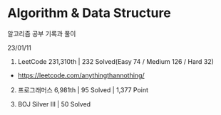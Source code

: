 # Algorithm & Data Structure

알고리즘 공부 기록과 풀이

23/01/11

1. LeetCode 231,310th | 232 Solved(Easy 74 / Medium 126 / Hard 32)
- https://leetcode.com/anythingthannothing/

2. 프로그래머스 6,981th | 95 Solved | 1,377 Point

3. BOJ Silver III | 50 Solved